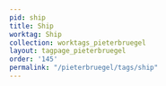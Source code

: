 ```yaml
---
pid: ship
title: Ship
worktag: Ship
collection: worktags_pieterbruegel
layout: tagpage_pieterbruegel
order: '145'
permalink: "/pieterbruegel/tags/ship"
---
```

